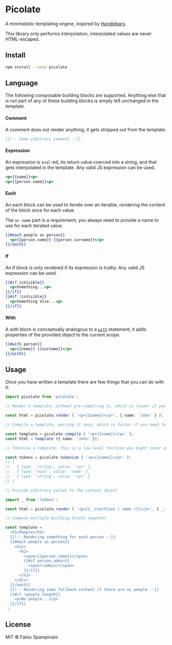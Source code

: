 # Picolate

A minimalistic templating engine, inspired by [Handlebars](https://handlebarsjs.com).

This library only performs interpolation, interpolated values are never HTML-escaped.

## Install

```sh
npm install --save picolate
```

## Language

The following composable building blocks are supported. Anything else that is not part of any of these building blocks is simply left unchanged in the template.

#### Comment

A comment does not render anything, it gets stripped out from the template.

```hbs
{{!-- Some arbitrary comment --}}
```

#### Expression

An expression is `eval`-ed, its return value coerced into a string, and that gets interpolated in the template. Any valid JS expression can be used.

```hbs
<p>{{name}}<p>
<p>{{person.name}}<p>
```

#### Each

An each block can be used to iterate over an iterable, rendering the content of the block once for each value.

The `as name` part is a requirement, you always need to provide a name to use for each iterated value.

```hbs
{{#each people as person}}
  <p>{{person.name}} {{person.surname}}</p>
{{/each}}
```

#### If

An if block is only rendered if its expression is truthy. Any valid JS expression can be used.

```hbs
{{#if isVisible}}
  <p>Something...<p>
{{/if}}
{{#if !isVisible}}
  <p>Something else...<p>
{{/if}}
```

#### With

A with block is conceptually analogous to a [`with`](https://developer.mozilla.org/en-US/docs/Web/JavaScript/Reference/Statements/with) statement, it adds properties of the provided object to the current scope.

```hbs
{{#with person}}
  <p>{{name}} {{surname}}</p>
{{/with}}
```

## Usage

Once you have written a template there are few things that you can do with it:

```ts
import picolate from 'picolate';

// Render a template, without pre-compiling it, which is slower if you need to render it many times

const html = picolate.render ( '<p>{{name}}</p>', { name: 'John' } );

// Compile a template, parsing it once, which is faster if you need to render it multiple times

const template = picolate.compile ( '<p>{{name}}</p>' );
const html = template ({ name: 'John' });

// Tokenize a template, this is a low-level function you might never need

const tokens = picolate.tokenize ( '<p>{{name}}</p>' );
// [
//   { type: 'string', value: '<p>' },
//   { type: 'eval', value: 'name' },
//   { type: 'string', value: '<p>' }
// ]

// Provide arbitrary values to the context object

import _ from 'lodash';

const html = picolate.render ( '<p>{{_.startCase ( name )}}</p>', { _: lodash, name: 'some-name' } );

// Compose multiple building blocks together

const template = `
  <h1>People</h1>
  {{!-- Rendering something for each person --}}
  {{#each people as person}}
    <div>
      <h2>
        <span>{{person.name}}</span>
        {{#if person.admin}}
          <span>(admin)</span>
        {{/if}}
      </h2>
    </div>
  {{/each}}
  {{!-- Rendering some fallback content if there are no people --}}
  {{#if !people.length}}
    <p>No people...</p>
  {{/if}}
`;
```

## License

MIT © Fabio Spampinato
